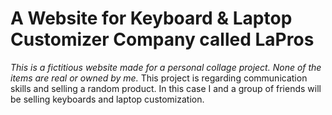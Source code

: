 # A Website for Keyboard & Laptop Customizer Company called LaPros
*This is a fictitious website made for a personal collage project. None of the items are real or owned by me.* 
This project is regarding communication skills and selling a random product. In this case I and a group of friends will be selling keyboards and laptop customization.
